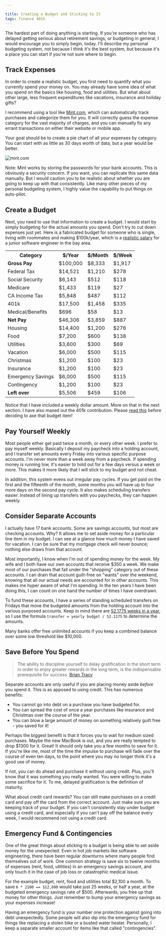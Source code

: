 ```yaml
---

title: Creating a Budget and Sticking to It
tags: finance 401k
---
```


The hardest part of doing anything is starting. If you're someone who has delayed
getting serious about retirement savings, or budgeting in general, I would encourage
you to simply begin, today. I'll describe my personal budgeting system, not because I
think it's the best system, but because it's a place you can start if you're not sure
where to begin.


## Track Expenses

In order to create a realistic budget, you first need to quantify what you currently
spend your money on. You may already have some idea of what you spend on the basics
like housing, food and utilities. But what about other large, less frequent expenditures
like vacations, insurance and holiday gifts?

I recommend using a tool like [Mint.com](http://www.mint.com), which can automatically
track purchases and categorize them for you. It will correctly guess the expense category
for the vast majority of charges, and you can manually fix any errant transactions on either
their website or mobile app.

Your goal should be to create a pie chart of all your expenses by category. You can start with as
little as 30 days worth of data, but a year would be better.

![mint.com](https://www.mint.com/blog/wp-content/uploads/2012/07/trends_blog_screenshot-copy.png)

Note: Mint works by storing the passwords for your bank accounts. This is obviously a security
concern. If you want, you can replicate this same data manually. But I would caution you to be
realistic about whether you are going to keep up with that consistently. Like many other pieces
of my personal budgeting system, I highly value the capability to put things on auto-pilot.


## Create a Budget

Next, you need to use that information to create a budget. I would start by simply budgeting for
the actual amounts you spend. Don't try to cut down expenses just yet. Here is a fabricated
budget for someone who is single, living with roommates and making $100k/year, which is
a [realistic salary](http://www.quora.com/What-is-the-average-starting-salary-for-a-software-engineer-with-a-BS-degree-in-San-Francisco-Bay-Area)
for a junior software engineer in the bay area.

<table>
    <tr>
        <th>Category</th>
        <th>$/Year</th>
        <th>$/Month</th>
        <th>$/Week</th>
    </tr>
    <tr>
        <td><b>Gross Pay</b></td>
        <td>$100,000</td>
        <td>$8,333</td>
        <td>$1,917</td>
    </tr>
        <td>Federal Tax</td>
        <td>$14,521</td>
        <td>$1,210</td>
        <td>$278</td>
    </tr>
    <tr>
        <td>Social Security</td>
        <td>$6,143</td>
        <td>$512</td>
        <td>$118</td>
    </tr>
    <tr>
        <td>Medicare</td>
        <td>$1,433</td>
        <td>$119</td>
        <td>$27</td>
    </tr>
    <tr>
        <td>CA Income Tax</td>
        <td>$5,848</td>
        <td>$487</td>
        <td>$112</td>
    </tr>
    <tr>
        <td>401k</td>
        <td>$17,500</td>
        <td>$1,458</td>
        <td>$335</td>
    </tr>
    <tr>
        <td>Medical/Benefits</td>
        <td>$696</td>
        <td>$58</td>
        <td>$13</td>
    </tr>
    <tr>
        <td><b>Net Pay</b></td>
        <td>$46,306</td>
        <td>$3,859</td>
        <td>$887</td>
    </tr>
    <tr>
        <td>Housing</td>
        <td>$14,400</td>
        <td>$1,200</td>
        <td>$276</td>
    </tr>
    <tr>
        <td>Food</td>
        <td>$7,200</td>
        <td>$600</td>
        <td>$138</td>
    </tr>
    <tr>
        <td>Utilities</td>
        <td>$3,600</td>
        <td>$300</td>
        <td>$69</td>
    </tr>
    <tr>
        <td>Vacation</td>
        <td>$6,000</td>
        <td>$500</td>
        <td>$115</td>
    </tr>
    <tr>
        <td>Christmas</td>
        <td>$1,200</td>
        <td>$100</td>
        <td>$23</td>
    </tr>
    <tr>
        <td>Insurance</td>
        <td>$1,200</td>
        <td>$100</td>
        <td>$23</td>
    </tr>
    <tr>
        <td>Emergency Savings</td>
        <td>$6,000</td>
        <td>$500</td>
        <td>$115</td>
    </tr>
    <tr>
        <td>Contingency</td>
        <td>$1,200</td>
        <td>$100</td>
        <td>$23</td>
    </tr>
    <tr>
        <td><b>Left over</b></td>
        <td>$5,506</td>
        <td>$459</td>
        <td>$106</td>
    </tr>
</table>

Notice that I have included a weekly dollar amount. More on that in the next section.
I have also maxed out the 401k contribution. Please [read this](http://chase-seibert.github.io/blog/2014/01/01/saving-for-retirement-as-a-software-engineer.html) before deciding to axe that budget item!


## Pay Yourself Weekly

Most people either get paid twice a month, or every other week. I prefer to pay myself
weekly. Basically I deposit my paycheck into a holding account, and I transfer set amounts
every Friday into various specific purpose accounts. I'm never more than a week away from
a paycheck. If spending money is running low, it's easier to hold out for a few days
versus a week or more. This makes it more likely that I will stick to my budget and not
cheat.

In addition, this system evens out irregular pay cycles. If you get paid on the first and
the fifteenth of the month, some months you will have up to four more days on the second
pay cycle. It also makes scheduling transfers easier. Instead of lining up transfers with
you paychecks, they can happen weekly.


## Consider Separate Accounts

I actually have 17 bank accounts. Some are savings accounts, but most are checking accounts.
Why? It allows me to set aside money for a particular line item in my budget. I can see
at a glance how much money I have saved for vacation. I can be sure that my mortgage check
will never bounce; nothing else draws from that account.

Most importantly, I know when I'm out of spending money for the week. My wife and I both have
our own accounts that receive $350 a week. We make most of our purchases that fall under the
"shopping" category out of these accounts. I can drain that account guilt-free on "wants"
over the weekend, knowing that all our actual needs are accounted for in other accounts. This
makes me hyper aware of what I'm spending. In the ten years I have been doing this, I can
count on one hand the number of times I have overdrawn.

To fund these accounts, I have a series of standing scheduled transfers on Fridays that move
the budgeted amounts from the holding account into the various purposed accounts. Keep in mind
there are [52.1775 weeks in a year](https://www.google.com/search?q=weeks%20in%20a%20year&rct=j),
so I use the formula `transfer = yearly budget / 52.1175` to determine the amounts.

Many banks offer free unlimited accounts if you keep a combined balance over some low
threshold like $10,000.


## Save Before You Spend

> The ability to discipline yourself to delay gratification in the short term
> in order to enjoy greater rewards in the long term, is the indispensable
> prerequisite for success. [Brian Tracy](https://www.goodreads.com/quotes/23014-the-ability-to-discipline-yourself-to-delay-gratification-in-the)

Separate accounts are only useful if you are placing money aside *before* you spend it. This
is as apposed to using credit. This has numerous benefits:

- You cannot go into debt on a purchase you have budgeted for.
- You can spread the cost of once a year purchases like insurance and Christmas over the course of the year.
- You can blow a large amount of money on something relatively guilt free - you saved for it!

Perhaps the biggest benefit is that it forces you to wait for medium sized purchases. Maybe the
new MacBook is out, and you are really tempted to drop $1300 for it. Great! It should only take
you a few months to save for it. If you're like me, most of the time the impulse to purchase
will fade over the course of even ten days, to the point where you may no longer think it's a
good use of money.

If not, you can do ahead and purchase it without using credit. Plus, you'll know that it was something
you really wanted. You were willing to make some sacrifice for it. To me, delayed gratification is
the definition of maturity.

What about credit card rewards? You can still make purchases on a credit card and pay off
the card from the correct account. Just make sure you are keeping track of your budget. If
you can't consistently stay under budget using a credit card, and especially if you can't pay
off the balance every week, I would recommend not using a credit card.


## Emergency Fund & Contingencies

One of the great things about sticking to a budget is being able to set aside money for the
unexpected. Even in hot job markets like software engineering, there have been regular downturns
where many people find themselves out of work. One common strategy is save six to twelve months
of expenses (rent, food, utilities) in an emergency savings account, and only touch it in the case
of job loss or catastrophic medical issue.

For the example budget, rent, food and utilities total $2,100 a month. To save `6 * 2100 == $12,600`
would take just 25 weeks, or half a year, at the budgeted emergency savings rate of $500. Afterwards,
you free up that money for other things. Just remember to bump your emergency savings as your expenses
increase!

Having an emergency fund is your number one protection against going into debt unexpectedly. Some people
will also dip into the emergency fund for things like replacing a stolen bike or a busted water heater.
Personally, I keep a separate smaller account for items like that called "contingencies".
